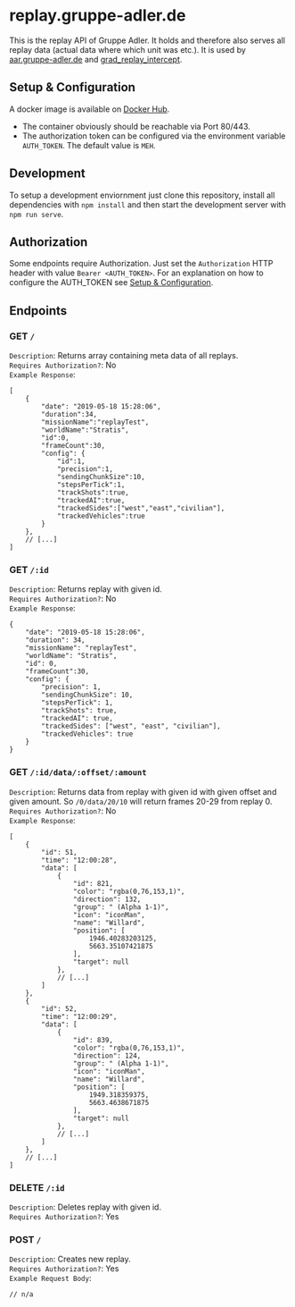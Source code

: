 # replay.gruppe-adler.de

This is the replay API of Gruppe Adler. It holds and therefore also serves all replay data (actual data where which unit was etc.). It is used by [aar.gruppe-adler.de](https://github.com/gruppe-adler/aar.gruppe-adler.de) and [grad_replay_intercept](https://github.com/gruppe-adler/grad_replay_intercept).

## Setup & Configuration
A docker image is available on [Docker Hub](https://hub.docker.com/r/gruppeadler/replay).  
- The container obviously should be reachable via Port 80/443.  
- The authorization token can be configured via the environment variable `AUTH_TOKEN`. The default value is `MEH`.

## Development
To setup a development enviornment just clone this repository, install all dependencies with `npm install` and then start the development server with `npm run serve`.

## Authorization
Some endpoints require Authorization. Just set the `Authorization` HTTP header with value `Bearer <AUTH_TOKEN>`. For an explanation on how to configure the AUTH_TOKEN see [Setup & Configuration](#Setup-&-Configuration).

## Endpoints
### GET `/`
`Description`: Returns array containing meta data of all replays.  
`Requires Authorization?`: No  
`Example Response`: 
```jsonc
[
    {
        "date": "2019-05-18 15:28:06",
        "duration":34,
        "missionName":"replayTest",
        "worldName":"Stratis",
        "id":0,
        "frameCount":30,
        "config": {
            "id":1,
            "precision":1,
            "sendingChunkSize":10,
            "stepsPerTick":1,
            "trackShots":true,
            "trackedAI":true,
            "trackedSides":["west","east","civilian"],
            "trackedVehicles":true
        }
    },
    // [...]
]
```

### GET `/:id`
`Description`: Returns replay with given id.  
`Requires Authorization?`: No  
`Example Response`: 
```jsonc
{
    "date": "2019-05-18 15:28:06",
    "duration": 34,
    "missionName": "replayTest",
    "worldName": "Stratis",
    "id": 0,
    "frameCount":30,
    "config": {
        "precision": 1,
        "sendingChunkSize": 10,
        "stepsPerTick": 1,
        "trackShots": true,
        "trackedAI": true,
        "trackedSides": ["west", "east", "civilian"],
        "trackedVehicles": true
    }
}
```

### GET `/:id/data/:offset/:amount`
`Description`: Returns data from replay with given id with given offset and given amount. So `/0/data/20/10` will return frames 20-29 from replay 0.
`Requires Authorization?`: No  
`Example Response`: 
```jsonc
[
    {
        "id": 51,
        "time": "12:00:28",
        "data": [
            {
                "id": 821,
                "color": "rgba(0,76,153,1)",
                "direction": 132,
                "group": " (Alpha 1-1)",
                "icon": "iconMan",
                "name": "Willard",
                "position": [
                    1946.40283203125,
                    5663.35107421875
                ],
                "target": null
            },
            // [...]
        ]
    },
    {
        "id": 52,
        "time": "12:00:29",
        "data": [
            {
                "id": 839,
                "color": "rgba(0,76,153,1)",
                "direction": 124,
                "group": " (Alpha 1-1)",
                "icon": "iconMan",
                "name": "Willard",
                "position": [
                    1949.318359375,
                    5663.4638671875
                ],
                "target": null
            },
            // [...]
        ]
    },
    // [...]
]
```

### DELETE `/:id`
`Description`: Deletes replay with given id.  
`Requires Authorization?`: Yes  


### POST `/`
`Description`: Creates new replay.  
`Requires Authorization?`: Yes  
`Example Request Body`: 
```jsonc
// n/a
```
